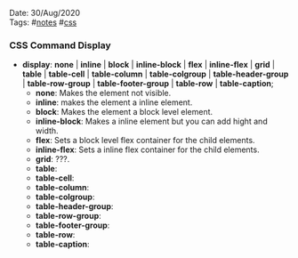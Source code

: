 Date: 30/Aug/2020  
Tags: #[notes](../notes.md) #[css](css.md)

### CSS Command Display
* **display**: **none** | **inline** | **block** | **inline-block** | **flex** | **inline-flex** | **grid** | **table** | **table-cell** | **table-column** | **table-colgroup** | **table-header-group** | **table-row-group** | **table-footer-group** | **table-row** | **table-caption**;
  * **none**: Makes the element not visible.  
  * **inline**: makes the element a inline element.  
  * **block**: Makes the element a block level element.  
  * **inline-block**: Makes a inline element but you can add hight and width.  
  * **flex**: Sets a block level flex container for the child elements.  
  * **inline-flex**: Sets a inline flex container for the child elements.  
  * **grid**: ???.  
  * **table**:
  * **table-cell**:
  * **table-column**:
  * **table-colgroup**:
  * **table-header-group**:
  * **table-row-group**:
  * **table-footer-group**:
  * **table-row**:
  * **table-caption**:


